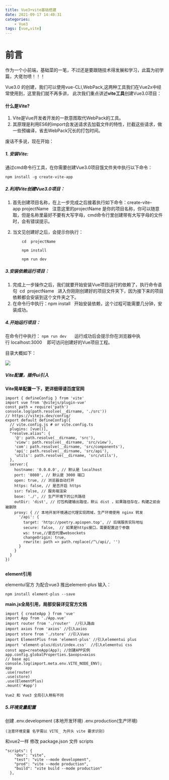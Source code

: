 ```yaml
---
title: Vue3+vite基础搭建
date: 2021-09-17 14:40:31
categories:
    - Vue3
tags: [vue,vite]
---
```




# 前言

作为一个小前端，基础菜的一笔，不过还是要跟随技术得发展和学习，此篇为初学篇，大佬勿喷！！！


Vue3.0 的创建，我们可以使用vue-CLI,WebPack,这两种工具我们在Vue2x中经常使用到，这里我们就不再多讲， 此次我们重点讲述**vite工具**创建Vue3.0项目：


#### 什么是Vite?

1. Vite是Vue开发者开发的一款意图取代WebPack的工具。
2. 其原理是利用ES6的import会发送请求去加载文件的特性，拦截这些请求，做一些预编译，省去WebPack冗长的打包时间。

废话不多说，现在开始：

##### 1. 安装Vite:

通过cmd命令行工具，在你需要创建Vue3.0项目饿文件夹中执行以下命令：
```
npm install -g create-vite-app
```

##### 2.利用Vite创建Vue3.0项目：

1. 首先创建项目名称，在上一步完成之后接着执行如下命令：create-vite-app projectName   注意这里的projectName 是你的项目名称，你可以随意取，但是名称里最好不要有大写字母，cmd命令行里创建带有大写字母的文件时，会有错误提示。

2. 当文见创建好之后，会提示你执行：
       
        
           cd  projectName 

           npm install  

           npm run dev
            
##### 3.安装依赖运行项目：

1. 完成上一步操作之后，我们就要开始安装Vue项目运行的依赖了，执行命令语句  cd  projectName   进入你刚刚创建好的项目文件夹下，因为接下来的项目依赖都会安装到这个文件夹之下。
2. 在命令行中执行：npm install   开始安装依赖，这个过程可能需要几分钟，安装成功。


##### 4.开始运行项目：

在命令行中执行：
`npm run dev   `
运行成功后会提示你在浏览器中执行 localhost:3000    即可访问创建好的Vue项目工程。

目录大概如下：

![](https://cdn.JsDelivr.net/gh/Jinkun123/blog_imgs/2020-01-12/catalogue.png)


##### Vite配置，插件ui引入

**Vite简单配置一下，更详细得请百度官网**

```
import { defineConfig } from 'vite'
import vue from '@vitejs/plugin-vue'
const path = require('path')
console.log(path.resolve(__dirname, './src'))
// https://vitejs.dev/config/
export default defineConfig({
  // vite.config.js # or vite.config.ts
  plugins: [vue()],
  "resolve.alias": {
    '@': path.resolve(__dirname, 'src'),
    'view': path.resolve(__dirname, 'src/view'),
    'com': path.resolve(__dirname, 'src/components'),
    'api': path.resolve(__dirname, 'src/api'),
    'utils': path.resolve(__dirname, 'src/utils'),
  },
  server:{
    hostname: '0.0.0.0', // 默认是 localhost
    port: '8080', // 默认是 3000 端口
    open: true, // 浏览器自动打开
    https: false, // 是否开启 https
    ssr: false, // 服务端渲染
    base: './', // 生产环境下的公共路径
    outDir: 'dist', // 打包构建输出路径，默认 dist ，如果路径存在，构建之前会被删除
    proxy: { // 本地开发环境通过代理实现跨域，生产环境使用 nginx 转发
      '/api': {
        target: 'http://poetry.apiopen.top', // 后端服务实际地址
        secure: false,  // 如果是https接口，需要配置这个参数
        ws: true,//是否代理websockets
        changeOrigin: true,
        rewrite: path => path.replace(/^\/api/, '')
      }
    }
  }
})


```

**element引用**

elementui官方  为配合vue3 推出element-plus
输入：

```
npm install element-plus --save
```

**main.js全局引用，局部安装详见官方文档**

```
import { createApp } from 'vue'
import App from './App.vue'
import router from './router'  //引入路由
import axios from 'axios' //引入axios
import store from './store' //引入Vuex
import ElementPlus from 'element-plus' //引入elementui plus
import 'element-plus/dist/index.css'  //引入elementui css
const app=createApp(App); //创建APP实例
app.config.globalProperties.$axops=axios
// base api
console.log(import.meta.env.VITE_NODE_ENV);
app
.use(router)
.use(store)
.use(ElementPlus)
.mount('#app')
```

`Vue2 和 Vue3 全局引入稍有不同 `


##### 5.环境变量配置

创建 .env.development (本地开发环境)  .env.production(生产环境)

`(注意环境变量 名字需以 VITE_ 为开头 vite 要求识别)`


和vue2一样 修改 package.json 文件 scripts


```
"scripts": {
    "dev": "vite",
    "test": "vite --mode development",
    "prod": "vite --mode production",
    "build": "vite build --mode production"
  },

```





